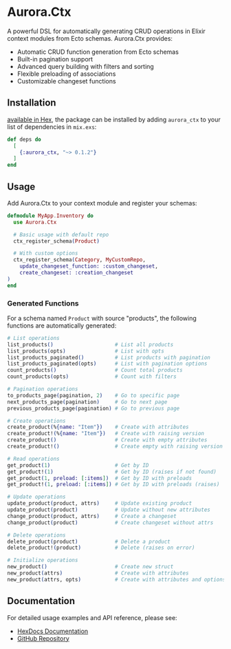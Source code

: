 # Aurora.Ctx

A powerful DSL for automatically generating CRUD operations in Elixir context modules from Ecto schemas. Aurora.Ctx provides:

- Automatic CRUD function generation from Ecto schemas
- Built-in pagination support
- Advanced query building with filters and sorting
- Flexible preloading of associations
- Customizable changeset functions

## Installation

[available in Hex](https://hex.pm/docs/publish), the package can be installed
by adding `aurora_ctx` to your list of dependencies in `mix.exs`:

```elixir 
def deps do
  [
    {:aurora_ctx, "~> 0.1.2"}
  ]
end
```

## Usage

Add Aurora.Ctx to your context module and register your schemas:

```elixir
defmodule MyApp.Inventory do
  use Aurora.Ctx

  # Basic usage with default repo
  ctx_register_schema(Product)

  # With custom options
  ctx_register_schema(Category, MyCustomRepo,
    update_changeset_function: :custom_changeset,
    create_changeset: :creation_changeset
)
end
```

### Generated Functions

For a schema named `Product` with source "products", the following functions are automatically generated:

```elixir
# List operations
list_products()                    # List all products
list_products(opts)                # List with opts
list_products_paginated()          # List products with pagination
list_products_paginated(opts)      # List with pagination options
count_products()                   # Count total products
count_products(opts)               # Count with filters

# Pagination operations
to_products_page(pagination, 2)    # Go to specific page
next_products_page(pagination)     # Go to next page
previous_products_page(pagination) # Go to previous page

# Create operations
create_product(%{name: "Item"})    # Create with attributes
create_product!(%{name: "Item"})   # Create with raising version
create_product()                   # Create with empty attributes
create_product!()                  # Create empty with raising version

# Read operations
get_product(1)                     # Get by ID
get_product!(1)                    # Get by ID (raises if not found)
get_product(1, preload: [:items])  # Get by ID with preloads
get_product!(1, preload: [:items]) # Get by ID with preloads (raises)

# Update operations
update_product(product, attrs)     # Update existing product
update_product(product)            # Update without new attributes
change_product(product, attrs)     # Create a changeset
change_product(product)            # Create changeset without attrs

# Delete operations
delete_product(product)            # Delete a product
delete_product!(product)           # Delete (raises on error)

# Initialize operations
new_product()                      # Create new struct
new_product(attrs)                 # Create with attributes
new_product(attrs, opts)           # Create with attributes and options
```

## Documentation 

For detailed usage examples and API reference, please see:

- [HexDocs Documentation](https://hexdocs.pm/aurora_ctx)
- [GitHub Repository](https://github.com/user/aurora_ctx)

